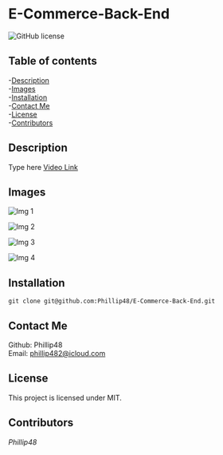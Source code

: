 # E-Commerce-Back-End  
![GitHub license](https://img.shields.io/badge/license-MIT-blue.svg)  
  
## Table of contents   
-[Description](#Description)   
-[Images](#Images)     
-[Installation](#Installation)  
-[Contact Me](#Contact-Me)    
-[License](#License)  
-[Contributors](#Contributors)  

## Description  
Type here
[Video Link]()

## Images  
![Img 1]()  
  
![Img 2]()  
  
![Img 3]()   
  
![Img 4]()  
  

## Installation     
`git clone git@github.com:Phillip48/E-Commerce-Back-End.git`  

## Contact Me  
Github: Phillip48  
Email: phillip482@icloud.com  

## License
This project is licensed under MIT.

## Contributors  
*Phillip48*  
